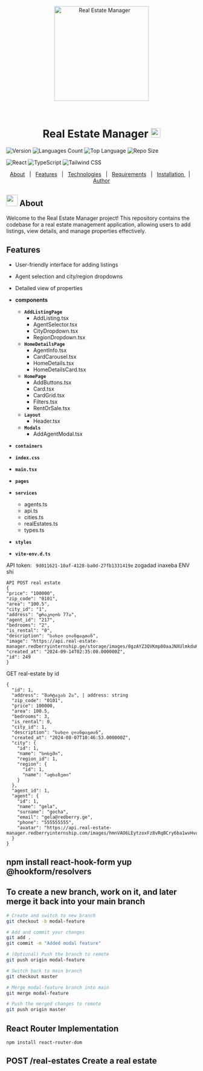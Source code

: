<div align="center" id="top"> 
  <img src="https://user-images.githubusercontent.com/74038190/221352989-518609ab-b4d1-459e-929f-a08cd2bd9b3c.gif" alt="Real Estate Manager" width="250"/>

&#xa0;

  <!-- <a href="https://your-demo-link.com">Demo</a> -->
</div>

<h1 align="center">Real Estate Manager <img src="https://raw.githubusercontent.com/Tarikul-Islam-Anik/Telegram-Animated-Emojis/main/People/Thumbs%20Up.webp" alt="Thumbs Up" width="25" height="25" /></h1>

![Version](https://img.shields.io/github/package-json/v/gionare/real-estate-manager)
![Languages Count](https://img.shields.io/github/languages/count/gionare/real-estate-manager?color=56BEB8)
![Top Language](https://img.shields.io/github/languages/top/gionare/real-estate-manager?color=56BEB8)
![Repo Size](https://img.shields.io/github/repo-size/gionare/real-estate-manager?color=56BEB8)

![React](https://img.shields.io/badge/React-17.0.2-blue)
![TypeScript](https://img.shields.io/badge/TypeScript-4.7-blue)
![Tailwind CSS](https://img.shields.io/badge/TailwindCSS-3.1.4-blue)

<p align="center">
  <a href="#dart-about">About</a> &#xa0; | &#xa0; 
  <a href="#sparkles-features">Features</a> &#xa0; | &#xa0;
  <a href="#rocket-technologies">Technologies</a> &#xa0; | &#xa0;
  <a href="#white_check_mark-requirements">Requirements</a> &#xa0; | &#xa0;
  <a href="#dart-about">Installation </a> &#xa0; | &#xa0; 
  <a href="https://github.com/your-github-username" target="_blank">Author</a>
</p>

## <img src="https://user-images.githubusercontent.com/74038190/212284087-bbe7e430-757e-4901-90bf-4cd2ce3e1852.gif" width="30"> About

Welcome to the Real Estate Manager project! This repository contains the codebase for a real estate management application, allowing users to add listings, view details, and manage properties effectively.

## Features

- User-friendly interface for adding listings
- Agent selection and city/region dropdowns
- Detailed view of properties

- **components**
  - **`AddListingPage`**
    - AddListing.tsx
    - AgentSelector.tsx
    - CityDropdown.tsx
    - RegionDropdown.tsx
  - **`HomeDetailsPage`**
    - AgentInfo.tsx
    - CardCarousel.tsx
    - HomeDetails.tsx
    - HomeDetailsCard.tsx
  - **`HomePage`**
    - AddButtons.tsx
    - Card.tsx
    - CardGrid.tsx
    - Filters.tsx
    - RentOrSale.tsx
  - **`Layout`**
    - Header.tsx
  - **`Modals`**
    - AddAgentModal.tsx
- **`containers`**
- **`index.css`**
- **`main.tsx`**
- **`pages`**
- **`services`**
  - agents.ts
  - api.ts
  - cities.ts
  - realEstates.ts
  - types.ts
- **`styles`**
- **`vite-env.d.ts`**

API token: `
9d011621-10af-4128-ba0d-27fb1331419e`
zogadad inaxeba ENV shi

```
API POST real estate
{
"price": "100000",
"zip_code": "0101",
"area": "100.5",
"city_id": "1",
"address": "დრაკოლოს 77ა",
"agent_id": "217",
"bedrooms": "2",
"is_rental": "0",
"description": "სახლი ლიანდაგთან",
"image": "https://api.real-estate-manager.redberryinternship.ge/storage/images/8gzAYZ3QVKmp80aaJNXUlmkduKSU5P2g5qASrDvh.jpg",
"created_at": "2024-09-14T02:35:08.000000Z",
"id": 249
}
```

GET real-estate by id

```
{
  "id": 1,
  "address": "შარტავას 2ა", | address: string
  "zip_code": "0101",
  "price": 100000,
  "area": 100.5,
  "bedrooms": 3,
  "is_rental": 0,
  "city_id": 1,
  "description": "სახლი ლიანდაგთან",
  "created_at": "2024-08-07T10:46:53.000000Z",
  "city": {
    "id": 1,
    "name": "სოხუმი",
    "region_id": 1,
    "region": {
      "id": 1,
      "name": "აფხაზეთი"
    }
  },
  "agent_id": 1,
  "agent": {
    "id": 1,
    "name": "gela",
    "surname": "gocha",
    "email": "gela@redberry.ge",
    "phone": "555555555",
    "avatar": "https://api.real-estate-manager.redberryinternship.com/images/hmnVAO6LEytzoxFz8vRqBCry6ba1wvHvo2YxPXJW.jpg"
  }
}
```

## npm install react-hook-form yup @hookform/resolvers

## To create a new branch, work on it, and later merge it back into your main branch

```bash
# Create and switch to new branch
git checkout -b modal-feature

# Add and commit your changes
git add .
git commit -m "Added modal feature"

# (Optional) Push the branch to remote
git push origin modal-feature

# Switch back to main branch
git checkout master

# Merge modal-feature branch into main
git merge modal-feature

# Push the merged changes to remote
git push origin master
```

## React Router Implementation

`npm install react-router-dom`

## POST /real-estates Create a real estate
